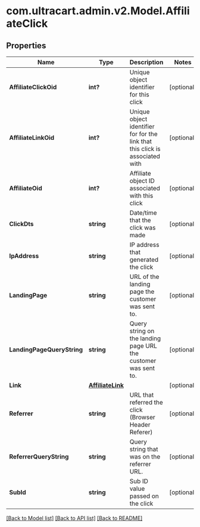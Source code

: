 # com.ultracart.admin.v2.Model.AffiliateClick
## Properties

Name | Type | Description | Notes
------------ | ------------- | ------------- | -------------
**AffiliateClickOid** | **int?** | Unique object identifier for this click | [optional] 
**AffiliateLinkOid** | **int?** | Unique object identifier for for the link that this click is associated with | [optional] 
**AffiliateOid** | **int?** | Affiliate object ID associated with this click | [optional] 
**ClickDts** | **string** | Date/time that the click was made | [optional] 
**IpAddress** | **string** | IP address that generated the click | [optional] 
**LandingPage** | **string** | URL of the landing page the customer was sent to. | [optional] 
**LandingPageQueryString** | **string** | Query string on the landing page URL the customer was sent to. | [optional] 
**Link** | [**AffiliateLink**](AffiliateLink.md) |  | [optional] 
**Referrer** | **string** | URL that referred the click (Browser Header Referer) | [optional] 
**ReferrerQueryString** | **string** | Query string that was on the referrer URL. | [optional] 
**SubId** | **string** | Sub ID value passed on the click | [optional] 


[[Back to Model list]](../README.md#documentation-for-models) [[Back to API list]](../README.md#documentation-for-api-endpoints) [[Back to README]](../README.md)


